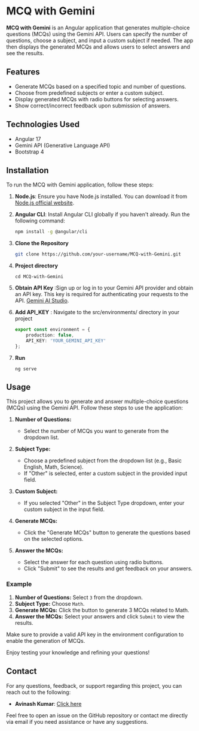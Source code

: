 # MCQ with Gemini

**MCQ with Gemini** is an Angular application that generates multiple-choice questions (MCQs) using the Gemini API. Users can specify the number of questions, choose a subject, and input a custom subject if needed. The app then displays the generated MCQs and allows users to select answers and see the results.

## Features

- Generate MCQs based on a specified topic and number of questions.
- Choose from predefined subjects or enter a custom subject.
- Display generated MCQs with radio buttons for selecting answers.
- Show correct/incorrect feedback upon submission of answers.

## Technologies Used

- Angular 17
- Gemini API (Generative Language API)
- Bootstrap 4

## Installation

To run the MCQ with Gemini application, follow these steps:

1. **Node.js**: Ensure you have Node.js installed. You can download it from [Node.js official website](https://nodejs.org/).

2. **Angular CLI**: Install Angular CLI globally if you haven't already. Run the following command:
   ```bash
   npm install -g @angular/cli
    ```
3. **Clone the Repository**

    ```bash
    git clone https://github.com/your-username/MCQ-with-Gemini.git
    ```
4. **Project directory**
    ```
    cd MCQ-with-Gemini
    ```

5. **Obtain API Key** :Sign up or log in to your Gemini API provider and obtain an API key. This key is required for authenticating your requests to the API.
 [Gemini AI Studio](https://ai.google.dev/aistudio).

6. **Add API_KEY** : Navigate to the src/environments/ directory in your project
    ```typescript
    export const environment = {
        production: false,
        API_KEY: 'YOUR_GEMINI_API_KEY'
    };
    ```
2. **Run**
   ```
   ng serve
   ```


## Usage

This project allows you to generate and answer multiple-choice questions (MCQs) using the Gemini API. Follow these steps to use the application:

1. **Number of Questions:**
   - Select the number of MCQs you want to generate from the dropdown list.

2. **Subject Type:**
   - Choose a predefined subject from the dropdown list (e.g., Basic English, Math, Science).
   - If "Other" is selected, enter a custom subject in the provided input field.

3. **Custom Subject:**
   - If you selected "Other" in the Subject Type dropdown, enter your custom subject in the input field.

4. **Generate MCQs:**
   - Click the "Generate MCQs" button to generate the questions based on the selected options.

5. **Answer the MCQs:**
   - Select the answer for each question using radio buttons.
   - Click "Submit" to see the results and get feedback on your answers.

### Example

1. **Number of Questions:** Select `3` from the dropdown.
2. **Subject Type:** Choose `Math`.
3. **Generate MCQs:** Click the button to generate 3 MCQs related to Math.
4. **Answer the MCQs:** Select your answers and click `Submit` to view the results.

Make sure to provide a valid API key in the environment configuration to enable the generation of MCQs.

Enjoy testing your knowledge and refining your questions!


## Contact

For any questions, feedback, or support regarding this project, you can reach out to the following:

- **Avinash Kumar**: [Click here](https://github.com/rock12231)

Feel free to open an issue on the GitHub repository or contact me directly via email if you need assistance or have any suggestions.






